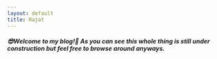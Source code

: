 ```yaml
---
layout: default
title: Rajat
---
```

<h5 class="index-page">😎<span class="not-error">Welcome to my blog!</span>🧐 As you can see this whole thing is <span class="error">still under construction</span> but feel free to browse around anyways.</h5>

<br>

<!--h5 align="center index-page" align="center"><u>A pic from my gallery:</u></h5-->
<div class="picture-otd-holder" align="center"></div>

<script type="text/javascript">
   getAndSetImageOfTheDay(); 
</script>
